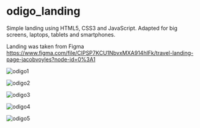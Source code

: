# odigo_landing

Simple landing using HTML5, CSS3 and JavaScript. Adapted for big screens, laptops, tablets and smartphones. 

Landing was taken from Figma https://www.figma.com/file/ClPSP7KCU1NbvxMXA914hlFk/travel-landing-page-jacobvoyles?node-id=0%3A1

![odigo1](https://user-images.githubusercontent.com/71104368/190177229-b941c68a-7cf1-44c9-bf8e-bf39f1063b40.png)

![odigo2](https://user-images.githubusercontent.com/71104368/190177243-151dd27d-1004-4573-b0f3-ae48e73d2817.png)

![odigo3](https://user-images.githubusercontent.com/71104368/190177253-44ebeee7-f3fd-44c9-a702-607b3c9ae5f9.png)

![odigo4](https://user-images.githubusercontent.com/71104368/190177262-9d76846b-a474-4099-9bd5-4b61bcfe138c.png)

![odigo5](https://user-images.githubusercontent.com/71104368/190177268-d8fa155e-75ba-4483-a485-6a035372f7c6.png)

